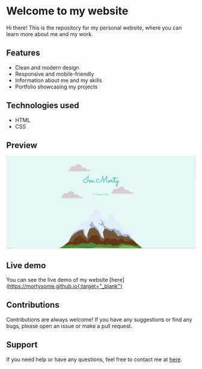 # Welcome to my website

Hi there! This is the repository for my personal website, where you can learn more about me and my work.

## Features
- Clean and modern design
- Responsive and mobile-friendly
- Information about me and my skills
- Portfolio showcasing my projects

## Technologies used
- HTML
- CSS

## Preview
![Preview of my website](preview.PNG)

## Live demo
You can see the live demo of my website [here](https://mortysome.github.io{:target="_blank"}

## Contributions
Contributions are always welcome! If you have any suggestions or find any bugs, please open an issue or make a pull request.

## Support
If you need help or have any questions, feel free to contact me at [here](mailto:roomofcards@gmail.com).
